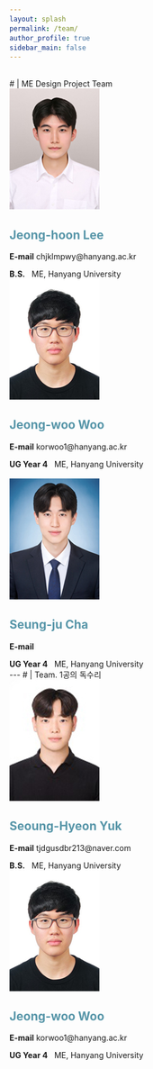 ```yaml
---
layout: splash
permalink: /team/
author_profile: true
sidebar_main: false
---
```

<br>
# | ME Design Project Team
<html>
<head>
    <title>Lab Members</title>
    <link rel="stylesheet" href="style.css">
</head>
<body>
    <div class="member-container">
        <div class="member">
            <a href="https://sites.google.com/hanyang.ac.kr/tsdlab/members" style="color: #5695A8;">
                <img src="./../assets/new_images/team/jeonghoon_final.jpg" alt="Member 1">
            </a>
            <div class="member-info">
                <h2 style="color: #5695A8;">Jeong-hoon Lee</h2>
                <p><strong>E-mail</strong> chjklmpwy@hanyang.ac.kr</p>
                <strong>B.S.</strong>&nbsp;&nbsp;&nbsp;ME, Hanyang University
            </div>
        </div>
        <div class="member">
            <a href="https://sites.google.com/hanyang.ac.kr/tsdlab/members" style="color: #5695A8;">
                <img src="./../assets/new_images/team/jeongwoo_final.jpg" alt="Member 2">
            </a>
            <div class="member-info">
                <h2 style="color: #5695A8;">Jeong-woo Woo</h2>
                <p><strong>E-mail</strong> korwoo1@hanyang.ac.kr</p>
                <strong>UG Year 4</strong>&nbsp;&nbsp;&nbsp;ME, Hanyang University
            </div>
        </div>
    </div>
    <br>
    <div class="member-container">
        <div class="member">
            <a href="https://sites.google.com/view/hyu-mm/members" style="color: #5695A8;">
                <img src="./../assets/new_images/team/seungju_final.jpg" alt="Member 1">
            </a>
            <div class="member-info">
                <h2 style="color: #5695A8;">Seung-ju Cha</h2>
                <p><strong>E-mail</strong> </p>
                <strong>UG Year 4</strong>&nbsp;&nbsp;&nbsp;ME, Hanyang University
            </div>
        </div>
    </div>
</body>
</html>
---
# | Team. 1공의 독수리
<html>
<head>
    <title>Lab Members</title>
    <link rel="stylesheet" href="style.css">
</head>
<body>
    <div class="member-container">
        <div class="member">
            <a href="http://mcdm.hanyang.ac.kr/sub1_1.jsp?no=4" style="color: #5695A8;">
                <img src="./../assets/new_images/team/seonghyeon_final.jpg" alt="Member 1">
            </a>
            <div class="member-info">
                <h2 style="color: #5695A8;">Seoung-Hyeon Yuk</h2>
                <p><strong>E-mail</strong> tjdgusdbr213@naver.com</p>
                <strong>B.S.</strong>&nbsp;&nbsp;&nbsp;ME, Hanyang University
            </div>
        </div>
        <div class="member">
            <a href="https://sites.google.com/hanyang.ac.kr/tsdlab/members" style="color: #5695A8;">
                <img src="./../assets/new_images/team/jeongwoo_final.jpg" alt="Member 2">
            </a>
            <div class="member-info">
                <h2 style="color: #5695A8;">Jeong-woo Woo</h2>
                <p><strong>E-mail</strong> korwoo1@hanyang.ac.kr</p>
                <strong>UG Year 4</strong>&nbsp;&nbsp;&nbsp;ME, Hanyang University
            </div>
        </div>
    </div>
